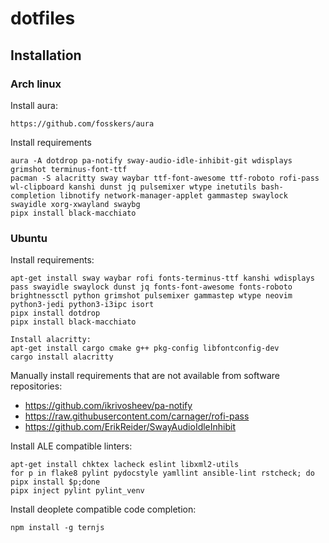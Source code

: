 # dotfiles

## Installation
### Arch linux

Install aura:
```
https://github.com/fosskers/aura
```
Install requirements
```
aura -A dotdrop pa-notify sway-audio-idle-inhibit-git wdisplays grimshot terminus-font-ttf
pacman -S alacritty sway waybar ttf-font-awesome ttf-roboto rofi-pass wl-clipboard kanshi dunst jq pulsemixer wtype inetutils bash-completion libnotify network-manager-applet gammastep swaylock swayidle xorg-xwayland swaybg
pipx install black-macchiato
```

### Ubuntu

Install requirements:
```
apt-get install sway waybar rofi fonts-terminus-ttf kanshi wdisplays pass swayidle swaylock dunst jq fonts-font-awesome fonts-roboto brightnessctl python grimshot pulsemixer gammastep wtype neovim python3-jedi python3-i3ipc isort
pipx install dotdrop
pipx install black-macchiato

Install alacritty:
apt-get install cargo cmake g++ pkg-config libfontconfig-dev
cargo install alacritty
```
Manually install requirements that are not available from software repositories:
- https://github.com/ikrivosheev/pa-notify
- https://raw.githubusercontent.com/carnager/rofi-pass
- https://github.com/ErikReider/SwayAudioIdleInhibit

Install ALE compatible linters:
```
apt-get install chktex lacheck eslint libxml2-utils
for p in flake8 pylint pydocstyle yamllint ansible-lint rstcheck; do pipx install $p;done
pipx inject pylint pylint_venv
```
Install deoplete compatible code completion:
```
npm install -g ternjs
```
